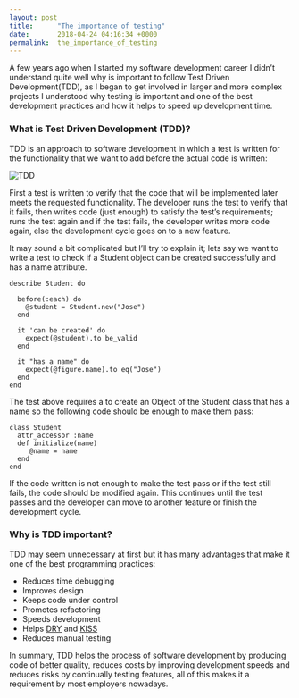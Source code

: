 ```yaml
---
layout: post
title:      "The importance of testing"
date:       2018-04-24 04:16:34 +0000
permalink:  the_importance_of_testing
---
```



A few years ago when I started my software development career I didn’t understand quite well why is important to follow Test Driven Development(TDD), as I began to get involved in larger and more complex projects I understood why testing is important and one of the best development practices and how it helps to speed up development time.

### What is Test Driven Development (TDD)?

TDD is an approach to software development in which a test is written for the functionality that we want to add before the actual code is written:

![TDD](https://i.imgur.com/ySsyFAZ.png)


First a test is written to verify that the code that will be implemented later meets the requested functionality. The developer runs the test to verify that it fails, then writes code (just enough) to satisfy the test’s requirements; runs the test again and if the test fails, the developer writes more code again, else the development cycle goes on to a new feature.

It may sound a bit complicated but I’ll try to explain it; lets say we want to write a test to check if a Student object can be created successfully and has a name attribute.

```
describe Student do

  before(:each) do
    @student = Student.new("Jose")
  end

  it 'can be created' do
    expect(@student).to be_valid
  end

  it "has a name" do 
    expect(@figure.name).to eq("Jose")
  end 
end
```

The test above requires a to create an Object of the Student class that has a name so the following code should be enough to make them pass:

```
class Student
  attr_accessor :name
  def initialize(name)
     @name = name
  end
end
```

If the code written is not enough to make the test pass or if the test still fails, the code should be modified again. This continues until the test passes and the developer can move to another feature or finish the development cycle.


### Why is TDD important?

TDD may seem unnecessary at first but it has many advantages that make it one of the best programming practices:

* Reduces time debugging
* Improves design
* Keeps code under control
* Promotes refactoring
* Speeds development
* Helps [DRY](https://en.wikipedia.org/wiki/Don%27t_repeat_yourself) and [KISS](https://softwareengineering.stackexchange.com/questions/73065/what-are-dry-kiss-solid-etc-classified-as)
* Reduces manual testing

In summary,  TDD helps the process of software development by producing code of better quality, reduces costs by improving development speeds and reduces risks by continually testing features, all of this makes it a requirement by most employers nowadays.

